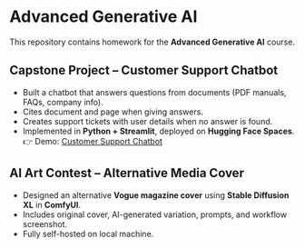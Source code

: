 # Advanced Generative AI

This repository contains homework for the **Advanced Generative AI** course.  

## Capstone Project – Customer Support Chatbot
- Built a chatbot that answers questions from documents (PDF manuals, FAQs, company info).  
- Cites document and page when giving answers.  
- Creates support tickets with user details when no answer is found.  
- Implemented in **Python + Streamlit**, deployed on **Hugging Face Spaces**.  
👉 Demo: [Customer Support Chatbot](https://huggingface.co/spaces/AnnaSurkova/customer-support-chatbot)

## AI Art Contest – Alternative Media Cover
- Designed an alternative **Vogue magazine cover** using **Stable Diffusion XL** in **ComfyUI**.  
- Includes original cover, AI-generated variation, prompts, and workflow screenshot.  
- Fully self-hosted on local machine.  

